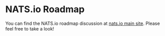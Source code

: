 # NATS.io Roadmap

You can find the NATS.io roadmap discussion at [nats.io main site](https://nats.io/about/). Please feel free to take a look!
